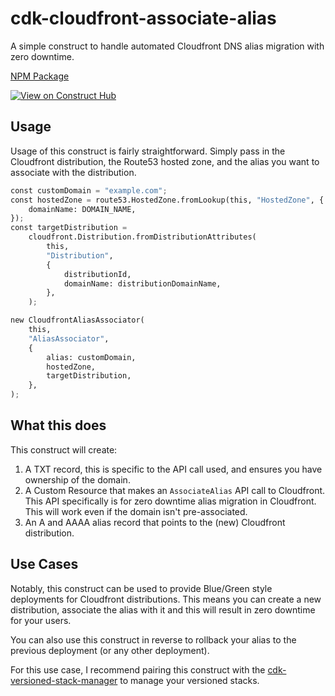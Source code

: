 # cdk-cloudfront-associate-alias

A simple construct to handle automated Cloudfront DNS alias migration with zero downtime.

[NPM Package](https://www.npmjs.com/package/cdk-cloudfront-associate-alias)

[![View on Construct Hub](https://constructs.dev/badge?package=cdk-cloudfront-associate-alias)](https://constructs.dev/packages/cdk-cloudfront-associate-alias)

## Usage

Usage of this construct is fairly straightforward. Simply pass in the Cloudfront distribution, the Route53 hosted zone, and the alias you want to associate with the distribution.

```python
const customDomain = "example.com";
const hostedZone = route53.HostedZone.fromLookup(this, "HostedZone", {
    domainName: DOMAIN_NAME,
});
const targetDistribution =
    cloudfront.Distribution.fromDistributionAttributes(
        this,
        "Distribution",
        {
            distributionId,
            domainName: distributionDomainName,
        },
    );

new CloudfrontAliasAssociator(
    this,
    "AliasAssociator",
    {
        alias: customDomain,
        hostedZone,
        targetDistribution,
    },
);
```

## What this does

This construct will create:

1. A TXT record, this is specific to the API call used, and ensures you have ownership of the domain.
2. A Custom Resource that makes an `AssociateAlias` API call to Cloudfront. This API specifically is for zero downtime alias migration in Cloudfront. This will work even if the domain isn't pre-associated.
3. An A and AAAA alias record that points to the (new) Cloudfront distribution.

## Use Cases

Notably, this construct can be used to provide Blue/Green style deployments for Cloudfront distributions. This means you can create a new distribution, associate the alias with it and this will result in zero downtime for your users.

You can also use this construct in reverse to rollback your alias to the previous deployment (or any other deployment).

For this use case, I recommend pairing this construct with the [cdk-versioned-stack-manager](https://constructs.dev/packages/cdk-versioned-stack-manager) to manage your versioned stacks.
